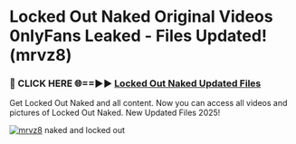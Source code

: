 # Locked Out Naked Original Videos 0nlyFans Leaked - Files Updated! (mrvz8)

<h3>🔴 CLICK HERE 🌐==►► <a href="https://tinyurl.com/up5wt9bj" rel="nofollow">Locked Out Naked Updated Files</a></h3>

Get Locked Out Naked and all content. Now you can access all videos and pictures of Locked Out Naked. New Updated Files 2025!

[![mrvz8](https://i.imgur.com/ABiUzMV.gif)](https://tinyurl.com/up5wt9bj)
naked and locked out